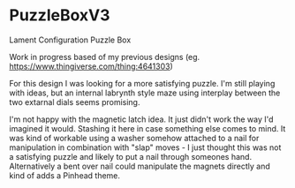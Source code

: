 # PuzzleBoxV3
Lament Configuration Puzzle Box

Work in progress based of my previous designs (eg. https://www.thingiverse.com/thing:4641303)

For this design I was looking for a more satisfying puzzle. I'm still playing with ideas, but an internal labrynth style maze using interplay between the two extarnal dials seems promising.

I'm not happy with the magnetic latch idea. It just didn't work the way I'd imagined it would. Stashing it here in case something else comes to mind. It was kind of workable using a washer somehow attached to a nail for manipulation in combination with "slap" moves - I just thought this was not a satisfying puzzle and likely to put a nail through someones hand. Alternatively a bent over nail could manipulate the magnets directly and kind of adds a Pinhead theme.
